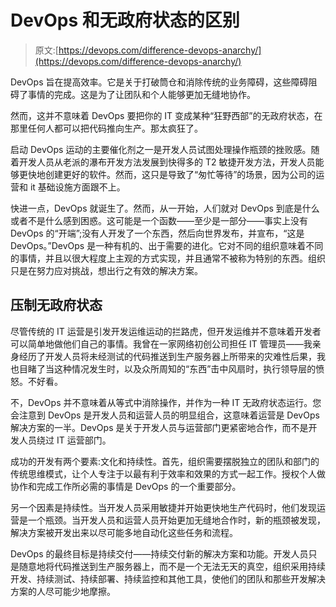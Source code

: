 # DevOps 和无政府状态的区别

> 原文:[https://devops.com/difference-devops-anarchy/](https://devops.com/difference-devops-anarchy/)

DevOps 旨在提高效率。它是关于打破筒仓和消除传统的业务障碍，这些障碍阻碍了事情的完成。这是为了让团队和个人能够更加无缝地协作。

然而，这并不意味着 DevOps 要把你的 IT 变成某种“狂野西部”的无政府状态，在那里任何人都可以把代码推向生产。那太疯狂了。

启动 DevOps 运动的主要催化剂之一是开发人员试图处理操作瓶颈的挫败感。随着开发人员从老派的瀑布开发方法发展到快得多的 T2 敏捷开发方法，开发人员能够更快地创建更好的软件。然而，这只是导致了“匆忙等待”的场景，因为公司的运营和 it 基础设施方面跟不上。

快进一点，DevOps 就诞生了。然而，从一开始，人们就对 DevOps 到底是什么或者不是什么感到困惑。这可能是一个函数——至少是一部分——事实上没有 DevOps 的“开端”;没有人开发了一个东西，然后向世界发布，并宣布，“这是 DevOps。”DevOps 是一种有机的、出于需要的进化。它对不同的组织意味着不同的事情，并且以很大程度上主观的方式实现，并且通常不被称为特别的东西。组织只是在努力应对挑战，想出行之有效的解决方案。

## 压制无政府状态

尽管传统的 IT 运营是引发开发运维运动的拦路虎，但开发运维并不意味着开发者可以简单地做他们自己的事情。我曾在一家网络初创公司担任 IT 管理员——我亲身经历了开发人员将未经测试的代码推送到生产服务器上所带来的灾难性后果，我也目睹了当这种情况发生时，以及众所周知的“东西”击中风扇时，执行领导层的愤怒。不好看。

不，DevOps 并不意味着从等式中消除操作，并作为一种 IT 无政府状态运行。您会注意到 DevOps 是开发人员和运营人员的明显组合，这意味着运营是 DevOps 解决方案的一半。DevOps 是关于开发人员与运营部门更紧密地合作，而不是开发人员绕过 IT 运营部门。

成功的开发有两个要素:文化和持续性。首先，组织需要摆脱独立的团队和部门的传统思维模式，让个人专注于以最有利于效率和效果的方式一起工作。授权个人做协作和完成工作所必需的事情是 DevOps 的一个重要部分。

另一个因素是持续性。当开发人员采用敏捷并开始更快地生产代码时，他们发现运营是一个瓶颈。当开发人员和运营人员开始更加无缝地合作时，新的瓶颈被发现，解决方案被开发出来以尽可能多地自动化这些任务和流程。

DevOps 的最终目标是持续交付——持续交付新的解决方案和功能。开发人员只是随意地将代码推送到生产服务器上，而不是一个无法无天的真空，组织采用持续开发、持续测试、持续部署、持续监控和其他工具，使他们的团队和那些开发解决方案的人尽可能少地摩擦。